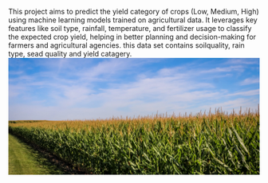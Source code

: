 This project aims to predict the yield category of crops (Low, Medium, High) using machine learning models trained on agricultural data.
It leverages key features like soil type, rainfall, temperature, and fertilizer usage to classify the expected crop yield, helping in better planning and decision-making for farmers and agricultural agencies.
this data set contains soilquality, rain type, sead quality and yield catagery.
![image alt](crop.webp)
